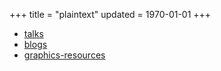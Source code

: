 +++
title = "plaintext"
updated = 1970-01-01
+++

- [talks](/plaintext/talks.txt)
- [blogs](/plaintext/blogs.txt)
- [graphics-resources](/plaintext/graphics-resources.txt)
